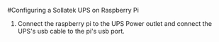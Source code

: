 #Configuring a Sollatek UPS on Raspberry Pi

1. Connect the raspberry pi to the UPS Power outlet and connect the UPS's usb cable to the pi's usb port.
